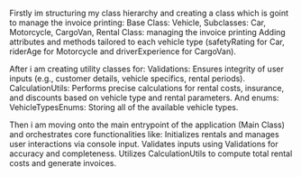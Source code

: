 Firstly im structuring my class hierarchy and creating a class which is goint to manage the invoice printing:
  Base Class: Vehicle,
  Subclasses: Car, Motorcycle, CargoVan,
  Rental Class: managing the invoice printing
  Adding attributes and methods tailored to each vehicle type (safetyRating for Car, riderAge for Motorcycle and driverExperience for CargoVan).

After i am creating utility classes for:
  Validations: Ensures integrity of user inputs (e.g., customer details, vehicle specifics, rental periods).
  CalculationUtils: Performs precise calculations for rental costs, insurance, and discounts based on vehicle type and rental parameters.
And enums:
  VehicleTypesEnums: Storing all of the available vehicle types.

Then i am moving onto the main entrypoint of the application (Main Class) and orchestrates core functionalities like:
  Initializes rentals and manages user interactions via console input.
  Validates inputs using Validations for accuracy and completeness.
  Utilizes CalculationUtils to compute total rental costs and generate invoices.

